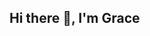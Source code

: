 ## Hi there 👋, I'm Grace 

<!--
**Grace-Mukendi/Grace-Mukendi** is a ✨ _special_ ✨ repository because its `README.md` (this file) appears on your GitHub profile.


- 🔭 I’m studying Computing and Inforamtion Systems at the Athabasca University
- 🌱 Background experience in Software Quality Assurance / Software Testing
- 🤔 Aspiring to become a Full-stack Developer
- 💬 Currently learning about AI and Machine Learning
-->
